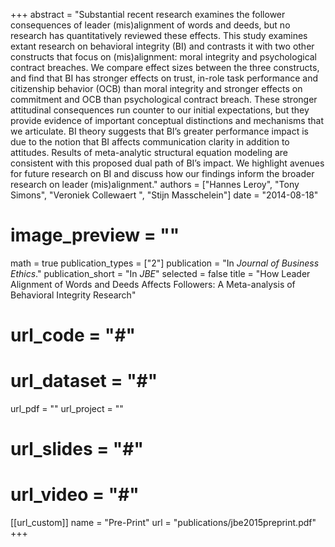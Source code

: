 +++
abstract = "Substantial recent research examines the follower consequences of leader (mis)alignment of words and deeds, but no research has quantitatively reviewed these effects. This study examines extant research on behavioral integrity (BI) and contrasts it with two other constructs that focus on (mis)alignment: moral integrity and psychological contract breaches. We compare effect sizes between the three constructs, and find that BI has stronger effects on trust, in-role task performance and citizenship behavior (OCB) than moral integrity and stronger effects on commitment and OCB than psychological contract breach. These stronger attitudinal consequences run counter to our initial expectations, but they provide evidence of important conceptual distinctions and mechanisms that we articulate. BI theory suggests that BI’s greater performance impact is due to the notion that BI affects communication clarity in addition to attitudes. Results of meta-analytic structural equation modeling are consistent with this proposed dual path of BI’s impact. We highlight avenues for future research on BI and discuss how our findings inform the broader research on leader (mis)alignment."
authors = ["Hannes Leroy", "Tony Simons", "Veroniek Collewaert ", "Stijn Masschelein"]
date = "2014-08-18"
# image_preview = ""
math = true
publication_types = ["2"]
publication = "In *Journal of Business Ethics*."
publication_short = "In *JBE*"
selected = false
title = "How Leader Alignment of Words and Deeds Affects Followers: A Meta-analysis of Behavioral Integrity Research"
# url_code = "#"
# url_dataset = "#"
url_pdf = ""
url_project = ""
# url_slides = "#"
# url_video = "#"

[[url_custom]]
name = "Pre-Print"
url = "publications/jbe2015preprint.pdf"
+++